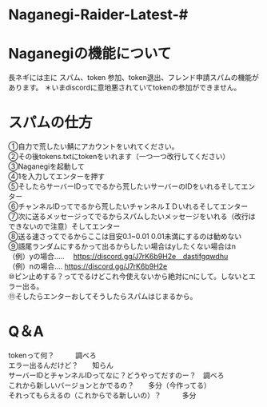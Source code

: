 # Naganegi-Raider-Latest-#
# Naganegiの機能について
長ネギには主に
スパム、token 参加、token退出、フレンド申請スパムの機能があります。
＊いまdiscordに意地悪されていてtokenの参加ができません。
# スパムの仕方
➀自力で荒したい鯖にアカウントをいれてください。<br>
②その後tokens.txtにtokenをいれます（一つ一つ改行してください）<br>
③Naganegiを起動して<br>
④1を入力してエンターを押す<br>
⑤そしたらサーバーIDってでるから荒したいサーバーのIDをいれるそしてエンター<br>
⑥チャンネルIDってでるから荒したいチャンネルＩＤいれるそしてエンター<br>
⑦次に送るメッセージってでるからスパムしたいメッセージをいれる（改行はできないので注意）そしてエンター<br>
⑧送る速さってでるからここは目安0.1~0.01 0.01未満にするのは勧めない<br>
⑨語尾ランダムにするかって出るからしたい場合はyしたくない場合はn<br>
（例）yの場合..... 　https://discord.gg/J7rK6b9H2e　dastifgqwdhu<br>
（例）nの場合....     https://discord.gg/J7rK6b9H2e  <br>
⑩ピン止めする？ってでるけどこれ今使えないから絶対にnにして。しないとエラー出る。<br>
⑪そしたらエンターおしてそうしたらスパムはじまるから。<br>

# Q＆A
tokenって何？　　　調べろ<br>
エラー出るんだけど？　　知らん<br>
サーバーIDとチャンネルIDってなに？どうやってだすのー？　調べろ<br>
これから新しいバージョンとかでるの？　　多分（今作ってる）<br>
それってもらえるの（これからでる新しいの）？　　　多分<br>
